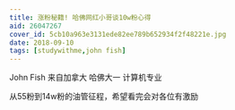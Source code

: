 ```yaml
---
title: 涨粉秘籍! 哈佛网红小哥谈10w粉心得
aid: 26047267
cover_id: 5cb10a963e3131ede82ee789b652934f2f48221e.jpg
date: 2018-09-10
tags: [studywithme,john fish]
---
```

John Fish 来自加拿大 哈佛大一 计算机专业

从55粉到14w粉的油管征程，希望看完会对各位有激励